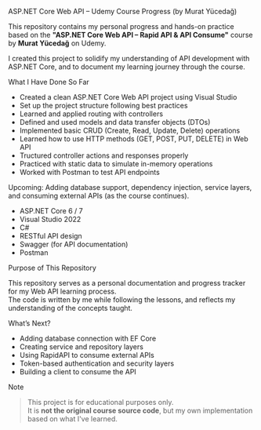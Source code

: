  ASP.NET Core Web API – Udemy Course Progress (by Murat Yücedağ)

This repository contains my personal progress and hands-on practice based on the **"ASP.NET Core Web API – Rapid API & API Consume"** course by **Murat Yücedağ** on Udemy.

I created this project to solidify my understanding of API development with ASP.NET Core, and to document my learning journey through the course.

 What I Have Done So Far 

-  Created a clean ASP.NET Core Web API project using Visual Studio  
-  Set up the project structure following best practices  
-  Learned and applied routing with controllers  
-  Defined and used models and data transfer objects (DTOs)  
-  Implemented basic CRUD (Create, Read, Update, Delete) operations  
-  Learned how to use HTTP methods (GET, POST, PUT, DELETE) in Web API  
-  Tructured controller actions and responses properly  
-  Practiced with static data to simulate in-memory operations  
-  Worked with Postman to test API endpoints

Upcoming: Adding database support, dependency injection, service layers, and consuming external APIs (as the course continues).


- ASP.NET Core 6 / 7
- Visual Studio 2022
- C#
- RESTful API design
- Swagger (for API documentation)
- Postman

Purpose of This Repository

This repository serves as a personal documentation and progress tracker for my Web API learning process.  
The code is written by me while following the lessons, and reflects my understanding of the concepts taught.


 What’s Next?

- Adding database connection with EF Core  
- Creating service and repository layers  
- Using RapidAPI to consume external APIs  
- Token-based authentication and security layers  
- Building a client to consume the API

 Note

> This project is for educational purposes only.  
> It is **not the original course source code**, but my own implementation based on what I've learned.

